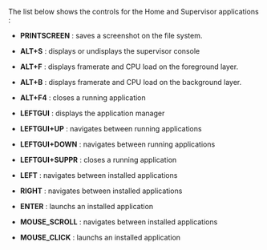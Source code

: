 The list below shows the controls for the Home and Supervisor applications :

 - **PRINTSCREEN** : saves a screenshot on the file system.
 - **ALT+S** : displays or undisplays the supervisor console
 - **ALT+F** : displays framerate and CPU load on the foreground layer.
 - **ALT+B** : displays framerate and CPU load on the background layer.
 - **ALT+F4** : closes a running application
 

 - **LEFTGUI** : displays the application manager
 - **LEFTGUI+UP** : navigates between running applications
 - **LEFTGUI+DOWN** : navigates between running applications
 - **LEFTGUI+SUPPR** : closes a running application
 
 
 - **LEFT** : navigates between installed applications
 - **RIGHT** : navigates between installed applications
 - **ENTER** : launchs an installed application
 
 
 - **MOUSE_SCROLL** : navigates between installed applications
 - **MOUSE_CLICK** : launchs an installed application
